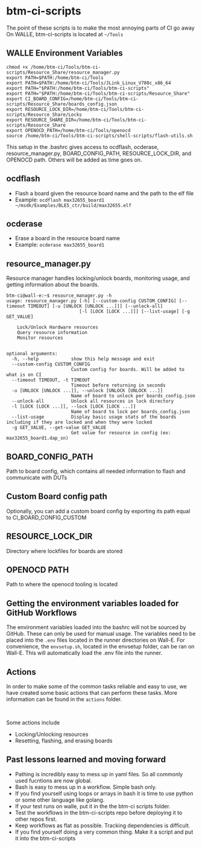 # btm-ci-scripts
The point of these scripts is to make the most annoying parts of CI go away
On WALLE, 
btm-ci-scripts is located at ```~/Tools```  

## WALLE Environment Variables
```
chmod +x /home/btm-ci/Tools/btm-ci-scripts/Resource_Share/resource_manager.py
export PATH=$PATH:/home/btm-ci/Tools
export PATH=$PATH:/home/btm-ci/Tools/JLink_Linux_V780c_x86_64
export PATH="$PATH:/home/btm-ci/Tools/btm-ci-scripts"
export PATH="$PATH:/home/btm-ci/Tools/btm-ci-scripts/Resource_Share"
export CI_BOARD_CONFIG=/home/btm-ci/Tools/btm-ci-scripts/Resource_Share/boards_config.json
export RESOURCE_LOCK_DIR=/home/btm-ci/Tools/btm-ci-scripts/Resource_Share/Locks
export RESOURCE_SHARE_DIR=/home/btm-ci/Tools/btm-ci-scripts/Resource_Share
export OPENOCD_PATH=/home/btm-ci/Tools/openocd
source /home/btm-ci/Tools/btm-ci-scripts/shell-scripts/flash-utils.sh
```
This setup in the .bashrc gives access to ocdflash, ocderase, resource_manager.py, BOARD_CONFIG_PATH, RESOURCE_LOCK_DIR, and OPENOCD path. Others will be added as time goes on.


## ocdflash
- Flash a board given the resource board name and the path to the elf file
- Example: ```ocdflash max32655_board1 ~/msdk/Examples/BLE5_ctr/build/max32655.elf```

 ## ocderase
 - Erase a board in the resource board name
 - Example: ```ocderase max32655_board1```

## resource_manager.py
Resource manager handles locking/unlock boards, monitoring usage, and getting information about the boards. 
```
btm-ci@wall-e:~$ resource_manager.py -h
usage: resource_manager.py [-h] [--custom-config CUSTOM_CONFIG] [--timeout TIMEOUT] [-u [UNLOCK [UNLOCK ...]]] [--unlock-all]
                           [-l [LOCK [LOCK ...]]] [--list-usage] [-g GET_VALUE]

    Lock/Unlock Hardware resources
    Query resource information
    Monitor resources
    

optional arguments:
  -h, --help            show this help message and exit
  --custom-config CUSTOM_CONFIG
                        Custom config for boards. Will be added to what is on CI
  --timeout TIMEOUT, -t TIMEOUT
                        Timeout before returning in seconds
  -u [UNLOCK [UNLOCK ...]], --unlock [UNLOCK [UNLOCK ...]]
                        Name of board to unlock per boards_config.json
  --unlock-all          Unlock all resources in lock directory
  -l [LOCK [LOCK ...]], --lock [LOCK [LOCK ...]]
                        Name of board to lock per boards_config.json
  --list-usage          Display basic usage stats of the boards including if they are locked and when they were locked
  -g GET_VALUE, --get-value GET_VALUE
                        Get value for resource in config (ex: max32655_board1.dap_sn)

```

## BOARD_CONFIG_PATH
Path to board config, which contains all needed information to flash and communicate with DUTs
## Custom Board config path
Optionally, you can add a custom board config by exporting its path equal to CI_BOARD_CONFIG_CUSTOM
## RESOURCE_LOCK_DIR
Directory where lockfiles for boards are stored

## OPENOCD PATH
Path to where the openocd tooling is located
## Getting the environment variables loaded for GitHub Workflows
The environment variables loaded into the bashrc will not be sourced by GitHub. These can only be used for manual usage.
The variables need to be placed into the ``.env`` files located in the runner directories on Wall-E. 
For convenience, the ``envsetup.sh``, located in the envsetup folder, can be ran on Wall-E. This will automatically load the .env file into the runner.

## Actions
In order to make some of the common tasks reliable and easy to use, we have created some basic actions that can perform these tasks. 
More information can be found in the ``actions`` folder.

<br>

Some actions include 
- Locking/Unlocking resources
- Resetting, flashing, and erasing boards

## Past lessons learned and moving forward
- Pathing is incredibly easy to mess up in yaml files. So all commonly used fucntions are now global.
- Bash is easy to mess up in a workflow. Simple bash only.
- If you find yourself using loops or arrays in bash it is time to use python or some other language like golang.
- If your test runs on walle, put it in the the btm-ci scripts folder.
- Test the workflows in the btm-ci-scripts repo before deploying it to other repos first. 
- Keep workflows as flat as possible. Tracking dependencies is difficult.
- If you find yourself doing a very common thing. Make it a script and put it into the btm-ci-scripts
